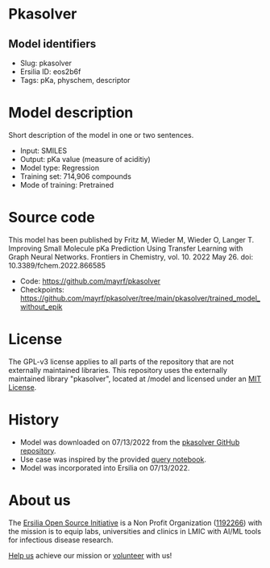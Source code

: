 # Pkasolver
## Model identifiers
- Slug: pkasolver   
- Ersilia ID: eos2b6f
- Tags: pKa, physchem, descriptor

# Model description
Short description of the model in one or two sentences.
- Input: SMILES
- Output: pKa value (measure of aciditiy)
- Model type: Regression
- Training set: 714,906 compounds
- Mode of training: Pretrained

# Source code
This model has been published by Fritz M, Wieder M, Wieder O, Langer T. Improving Small Molecule pKa Prediction Using Transfer Learning with Graph Neural Networks. Frontiers in Chemistry, vol. 10. 2022 May 26. doi: 10.3389/fchem.2022.866585  

- Code: https://github.com/mayrf/pkasolver
- Checkpoints: https://github.com/mayrf/pkasolver/tree/main/pkasolver/trained_model_without_epik

# License
The GPL-v3 license applies to all parts of the repository that are not externally maintained libraries. This repository uses the externally maintained library "pkasolver", located at /model and licensed under an [MIT License](https://github.com/ersilia-os/eos2b6f/blob/main/model/LICENSE.md).

# History 
- Model was downloaded on 07/13/2022 from the [pkasolver GitHub repository](https://github.com/mayrf/pkasolver). 
- Use case was inspired by the provided [query notebook](https://github.com/ersilia-os/eos2b6f/blob/main/model/framework/pkasolver/notebooks/query_example.ipynb).
- Model was incorporated into Ersilia on 07/13/2022.

# About us
The [Ersilia Open Source Initiative](https://ersilia.io) is a Non Profit Organization ([1192266](https://register-of-charities.charitycommission.gov.uk/charity-search/-/charity-details/5170657/full-print)) with the mission is to equip labs, universities and clinics in LMIC with AI/ML tools for infectious disease research.

[Help us](https://www.ersilia.io/donate) achieve our mission or [volunteer](https://www.ersilia.io/volunteer) with us!
